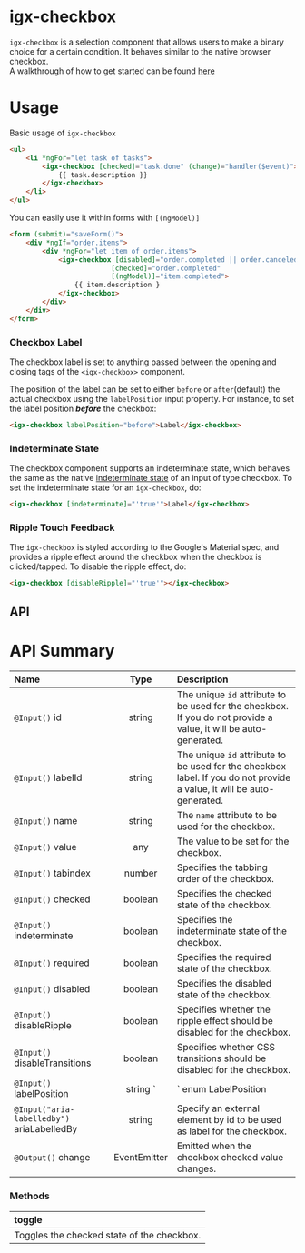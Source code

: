 # igx-checkbox

`igx-checkbox` is a selection component that allows users to make a binary choice for a certain condition. It behaves similar to the native browser checkbox.  
A walkthrough of how to get started can be found [here](https://www.infragistics.com/products/ignite-ui-angular/angular/components/checkbox.html)

# Usage

Basic usage of `igx-checkbox`

```html
<ul>
    <li *ngFor="let task of tasks">
        <igx-checkbox [checked]="task.done" (change)="handler($event)">
            {{ task.description }}
        </igx-checkbox>
    </li>
</ul>
```

You can easily use it within forms with `[(ngModel)]`

```html
<form (submit)="saveForm()">
    <div *ngIf="order.items">
        <div *ngFor="let item of order.items">
            <igx-checkbox [disabled]="order.completed || order.canceled"
                         [checked]="order.completed"
                         [(ngModel)]="item.completed">
                {{ item.description }
            </igx-checkbox>
        </div>
    </div>
</form>
```

### Checkbox Label

The checkbox label is set to anything passed between the opening and closing tags of the `<igx-checkbox>` component.

The position of the label can be set to either `before` or `after`(default) the actual checkbox using the `labelPosition` input property. For instance, to set the label position ___before___ the checkbox:

```html
<igx-checkbox labelPosition="before">Label</igx-checkbox>
```

### Indeterminate State

The checkbox component supports an indeterminate state, which behaves the same as the native [indeterminate state](https://developer.mozilla.org/en-US/docs/Web/CSS/:indeterminate) of an input of type checkbox.
To set the indeterminate state for an `igx-checkbox`, do:

```html
<igx-checkbox [indeterminate]="'true'">Label</igx-checkbox>
```

### Ripple Touch Feedback

The `igx-checkbox` is styled according to the Google's Material spec, and provides a ripple effect around the checkbox when the checkbox is clicked/tapped.
To disable the ripple effect, do:

```html
<igx-checkbox [disableRipple]="'true'"></igx-checkbox>
```

## API

# API Summary
| Name   |      Type      |  Description |
|:----------|:-------------:|:------|
| `@Input()` id |    string   | The unique `id` attribute to be used for the checkbox. If you do not provide a value, it will be auto-generated. |
| `@Input()` labelId |    string   | The unique `id` attribute to be used for the checkbox label. If you do not provide a value, it will be auto-generated. |
| `@Input()` name |  string | The `name` attribute to be used for the checkbox. |
| `@Input()` value | any | The value to be set for the checkbox. |
| `@Input()` tabindex | number | Specifies the tabbing order of the checkbox. |
| `@Input()` checked | boolean | Specifies the checked state of the checkbox. |
| `@Input()` indeterminate | boolean | Specifies the indeterminate state of the checkbox. |
| `@Input()` required | boolean | Specifies the required state of the checkbox. |
| `@Input()` disabled | boolean | Specifies the disabled state of the checkbox. |
| `@Input()` disableRipple | boolean | Specifies whether the ripple effect should be disabled for the checkbox. |
| `@Input()` disableTransitions | boolean | Specifies whether CSS transitions should be disabled for the checkbox. |
| `@Input()` labelPosition | string `|` enum LabelPosition | Specifies the position of the text label relative to the checkbox element. |
| `@Input("aria-labelledby")` ariaLabelledBy | string | Specify an external element by id to be used as label for the checkbox. |
| `@Output()` change | EventEmitter<IChangeCheckboxEventArgs> | Emitted when the checkbox checked value changes. |

### Methods

| toggle |
|:----------|
| Toggles the checked state of the checkbox. |

